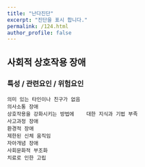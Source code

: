 ```yaml
---
title: "난다진단"
excerpt: "진단을 표시 합니다."
permalink: /124.html
author_profile: false
---
```

## 사회적 상호작용 장애



### 특성 / 관련요인 / 위험요인

>   

    의미 있는 타인이나 친구가 없음
    의사소통 장애
    상호작용을 강화시키는 방법에    대한 지식과 기법 부족
    사고과정 장애
    환경적 장애
    제한된 신체 움직임
    자아개념 장애
    사회문화적 부조화
    치료로 인한 고립
